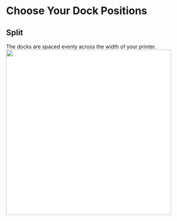 # Choose Your Dock Positions
## Split
The docks are spaced evenly across the width of your printer.
<img src="/images/Voron_250_76mm_4tools_split_THREAD.svg" style="margin:0px;background-color: #FFFFFF;" width="450"/>
